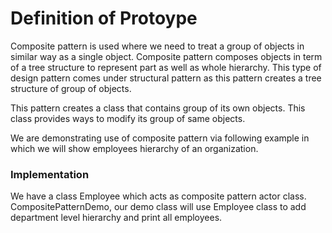 <h1>Definition of Protoype </h1>
Composite pattern is used where we need to treat a group of objects in similar way as a single object. Composite pattern composes objects in term of a tree structure to represent part as well as whole hierarchy. This type of design pattern comes under structural pattern as this pattern creates a tree structure of group of objects.

This pattern creates a class that contains group of its own objects. This class provides ways to modify its group of same objects.

We are demonstrating use of composite pattern via following example in which we will show employees hierarchy of an organization.

<h3>Implementation</h3>
We have a class Employee which acts as composite pattern actor class. CompositePatternDemo, our demo class will use Employee class to add department level hierarchy and print all employees.
